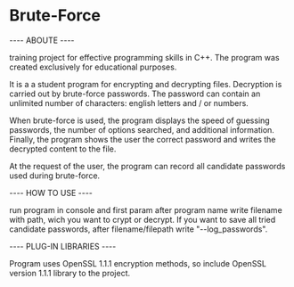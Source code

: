 # Brute-Force

---- ABOUTE ----

training project for effective programming skills in C++. The program was created exclusively for educational purposes.

It is a a student program for encrypting and decrypting files. Decryption is carried out by brute-force passwords. The password can contain an unlimited number of characters: english letters and / or numbers.

When brute-force is used, the program displays the speed of guessing passwords, the number of options searched, and additional information. Finally, the program shows the user the correct password and writes the decrypted content to the file.

At the request of the user, the program can record all candidate passwords used during brute-force.

---- HOW TO USE ----

run program in console and first param after program name write filename with path, wich you want to crypt or decrypt. If you want to save all tried candidate passwords, after filename/filepath write "--log_passwords".

---- PLUG-IN LIBRARIES ----

Program uses OpenSSL 1.1.1 encryption methods, so include OpenSSL version 1.1.1 library to the project.
